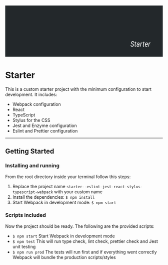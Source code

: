 ![Banner Image](docs/banner.png)

# Starter

This is a custom starter project with the minimum configuration to start development. It includes:

- Webpack configuration
- React
- TypeScript
- Stylus for the CSS
- Jest and Enzyme configuration
- Eslint and Prettier configuration

---

## Getting Started

### Installing and running

From the root directory inside your terminal follow this steps:

1. Replace the project name `starter--eslint-jest-react-stylus-typescript-webpack` with your custom name
2. Install the dependencies: `$ npm install`
3. Start Webpack in development mode: `$ npm start`

### Scripts included

Now the project should be ready. The following are the provided scripts:

- `$ npm start` Start Webpack in development mode
- `$ npm test` This will run type check, lint check, prettier check and Jest unit testing
- `$ npm run prod` The tests will run first and if everything went correctly Webpack will bundle the production scripts/styles
